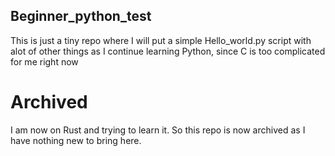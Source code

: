 ## Beginner_python_test
This is just a tiny repo where I will put a simple Hello_world.py script with alot of other things as I continue learning Python, since C is too complicated for me right now

# Archived
I am now on Rust and trying to learn it. So this repo is now archived as I have nothing new to bring here.
